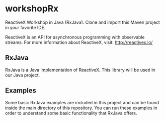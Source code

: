 # workshopRx
ReactiveX Workshop in Java (RxJava). Clone and import this Maven project in your favorite IDE.

ReactiveX is an API for asynchronous programming with observable streams.
For more information about ReactiveX, visit: 
http://reactivex.io/

## RxJava
RxJava is a Java implementation of ReactiveX. This library will be used in our Java project.

## Examples
Some basic RxJava examples are included in this project and can be found inside the main directory of this repository.
You can run these examples in order to understand some basic functionality that RxJava offers.
